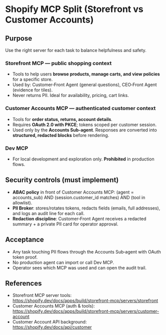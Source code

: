 # Shopify MCP Split (Storefront vs Customer Accounts)

## Purpose
Use the right server for each task to balance helpfulness and safety.

### Storefront MCP — public shopping context
- Tools to help users **browse products, manage carts, and view policies** for a specific store.
- Used by: Customer‑Front Agent (general questions), CEO‑Front Agent (evidence for tiles).
- Never returns PII. Ideal for availability, pricing, cart links.

### Customer Accounts MCP — authenticated customer context
- Tools for **order status, returns, account details**.
- Requires **OAuth 2.0 with PKCE**; tokens scoped per customer session.
- Used only by the **Accounts Sub‑agent**. Responses are converted into **structured, redacted blocks** before rendering.

### Dev MCP
- For local development and exploration only. **Prohibited** in production flows.

## Security controls (must implement)
- **ABAC policy** in front of Customer Accounts MCP: (agent = accounts_sub) AND (session.customer_id matches) AND (tool in allowlist).
- **PII Broker**: stores/rotates tokens, redacts fields (emails, full addresses), and logs an audit line for each call.
- **Redaction discipline**: Customer‑Front Agent receives a redacted summary + a private PII card for operator approval.

## Acceptance
- Any task touching PII flows through the Accounts Sub‑agent with OAuth token proof.
- No production agent can import or call Dev MCP.
- Operator sees which MCP was used and can open the audit trail.

## References
- Storefront MCP server tools: https://shopify.dev/docs/apps/build/storefront-mcp/servers/storefront
- Customer Accounts MCP (auth & tools): https://shopify.dev/docs/apps/build/storefront-mcp/servers/customer-account
- Customer Account API background: https://shopify.dev/docs/api/customer
